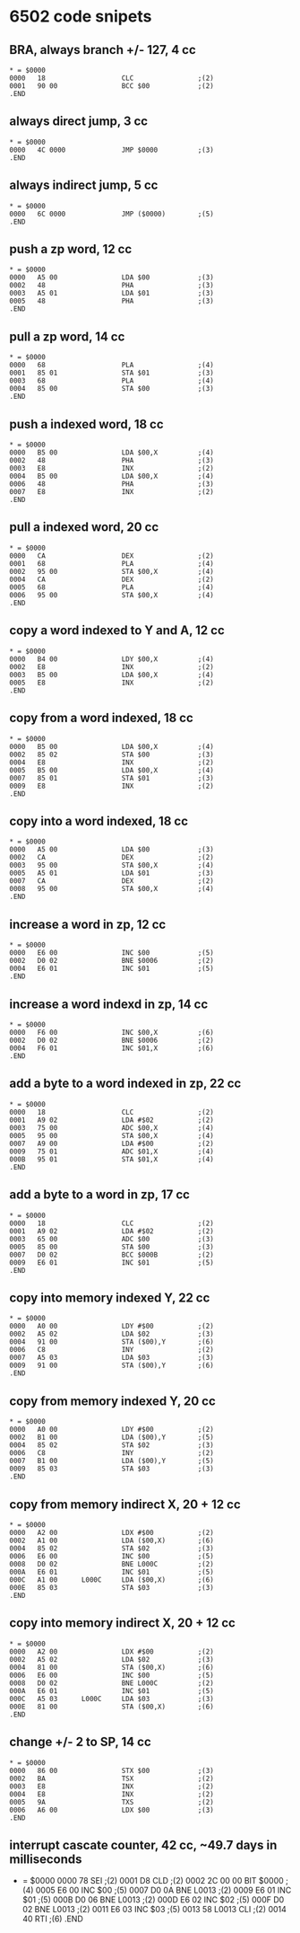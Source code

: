 
# 6502 code snipets

## BRA, always branch +/- 127, 4 cc
```
* = $0000
0000   18                   CLC                ;(2)
0001   90 00                BCC $00            ;(2)  
.END
```

## always direct jump, 3 cc
```
* = $0000
0000   4C 0000              JMP $0000          ;(3)
.END
```

## always indirect jump, 5 cc
```
* = $0000
0000   6C 0000              JMP ($0000)        ;(5)
.END
```

## push a zp word, 12 cc
```
* = $0000
0000   A5 00                LDA $00            ;(3)
0002   48                   PHA                ;(3)
0003   A5 01                LDA $01            ;(3)
0005   48                   PHA                ;(3)
.END
```

## pull a zp word, 14 cc
```
* = $0000
0000   68                   PLA                ;(4)
0001   85 01                STA $01            ;(3)
0003   68                   PLA                ;(4)
0004   85 00                STA $00            ;(3)
.END
```

## push a indexed word, 18 cc
```
* = $0000
0000   B5 00                LDA $00,X          ;(4)
0002   48                   PHA                ;(3)
0003   E8                   INX                ;(2)
0004   B5 00                LDA $00,X          ;(4)
0006   48                   PHA                ;(3)
0007   E8                   INX                ;(2)
.END
```

## pull a indexed word, 20 cc
```
* = $0000
0000   CA                   DEX                ;(2)
0001   68                   PLA                ;(4)
0002   95 00                STA $00,X          ;(4)
0004   CA                   DEX                ;(2)
0005   68                   PLA                ;(4)
0006   95 00                STA $00,X          ;(4)
.END
```

## copy a word indexed to Y and A, 12 cc
```
* = $0000
0000   B4 00                LDY $00,X          ;(4)
0002   E8                   INX                ;(2)
0003   B5 00                LDA $00,X          ;(4)
0005   E8                   INX                ;(2)
.END
```

## copy from a word indexed, 18 cc
```
* = $0000
0000   B5 00                LDA $00,X          ;(4)
0002   85 02                STA $00            ;(3)
0004   E8                   INX                ;(2)
0005   B5 00                LDA $00,X          ;(4)
0007   85 01                STA $01            ;(3)
0009   E8                   INX                ;(2)
.END
```

## copy into a word indexed, 18 cc
```
* = $0000
0000   A5 00                LDA $00            ;(3)
0002   CA                   DEX                ;(2)
0003   95 00                STA $00,X          ;(4)
0005   A5 01                LDA $01            ;(3)
0007   CA                   DEX                ;(2)
0008   95 00                STA $00,X          ;(4)
.END
```

## increase a word in zp, 12 cc
```
* = $0000
0000   E6 00                INC $00            ;(5)
0002   D0 02                BNE $0006          ;(2)
0004   E6 01                INC $01            ;(5)
.END
```

## increase a word indexd in zp, 14 cc
```
* = $0000
0000   F6 00                INC $00,X          ;(6)
0002   D0 02                BNE $0006          ;(2)
0004   F6 01                INC $01,X          ;(6)
.END
```

## add a byte to a word indexed in zp, 22 cc
```
* = $0000
0000   18                   CLC                ;(2)
0001   A9 02                LDA #$02           ;(2)
0003   75 00                ADC $00,X          ;(4)
0005   95 00                STA $00,X          ;(4)
0007   A9 00                LDA #$00           ;(2)
0009   75 01                ADC $01,X          ;(4)
000B   95 01                STA $01,X          ;(4)
.END
```

## add a byte to a word in zp, 17 cc
```
* = $0000
0000   18                   CLC                ;(2)
0001   A9 02                LDA #$02           ;(2)
0003   65 00                ADC $00            ;(3)
0005   85 00                STA $00            ;(3)
0007   D0 02                BCC $000B          ;(2)
0009   E6 01                INC $01            ;(5)
.END
```

## copy into memory indexed Y, 22 cc
```
* = $0000
0000   A0 00                LDY #$00           ;(2)
0002   A5 02                LDA $02            ;(3)
0004   91 00                STA ($00),Y        ;(6)
0006   C8                   INY                ;(2)
0007   A5 03                LDA $03            ;(3)
0009   91 00                STA ($00),Y        ;(6)
.END
```

## copy from memory indexed Y, 20 cc
```
* = $0000
0000   A0 00                LDY #$00           ;(2)
0002   B1 00                LDA ($00),Y        ;(5)
0004   85 02                STA $02            ;(3)
0006   C8                   INY                ;(2)
0007   B1 00                LDA ($00),Y        ;(5)
0009   85 03                STA $03            ;(3)
.END
```

## copy from memory indirect X, 20 + 12 cc
```
* = $0000
0000   A2 00                LDX #$00           ;(2)
0002   A1 00                LDA ($00,X)        ;(6)
0004   85 02                STA $02            ;(3)
0006   E6 00                INC $00            ;(5)
0008   D0 02                BNE L000C          ;(2)
000A   E6 01                INC $01            ;(5)
000C   A1 00      L000C     LDA ($00,X)        ;(6)
000E   85 03                STA $03            ;(3)
.END
```

## copy into memory indirect X, 20 + 12 cc
```
* = $0000
0000   A2 00                LDX #$00           ;(2)
0002   A5 02                LDA $02            ;(3)
0004   81 00                STA ($00,X)        ;(6)
0006   E6 00                INC $00            ;(5)
0008   D0 02                BNE L000C          ;(2)
000A   E6 01                INC $01            ;(5)
000C   A5 03      L000C     LDA $03            ;(3)
000E   81 00                STA ($00,X)        ;(6)
.END
```

## change +/- 2 to SP, 14 cc 
```
* = $0000
0000   86 00                STX $00            ;(3)
0002   BA                   TSX                ;(2)
0003   E8                   INX                ;(2)
0004   E8                   INX                ;(2)
0005   9A                   TXS                ;(2)
0006   A6 00                LDX $00            ;(3)
.END
```

## interrupt cascate counter, 42 cc, ~49.7 days in milliseconds

* = $0000
0000   78                   SEI                ;(2)
0001   D8                   CLD                ;(2)
0002   2C 00 00             BIT $0000          ;(4)
0005   E6 00                INC $00            ;(5)
0007   D0 0A                BNE L0013          ;(2)
0009   E6 01                INC $01            ;(5)
000B   D0 06                BNE L0013          ;(2)
000D   E6 02                INC $02            ;(5)
000F   D0 02                BNE L0013          ;(2)
0011   E6 03                INC $03            ;(5)
0013   58         L0013     CLI                ;(2)
0014   40                   RTI                ;(6)
                            .END
